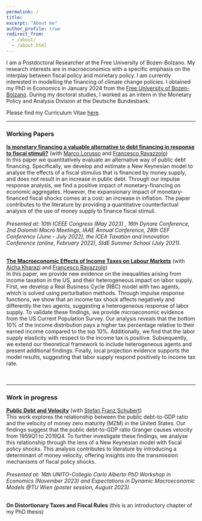 ```yaml
---
permalink: /
title: 
excerpt: "About me"
author_profile: true
redirect_from: 
  - /about/
  - /about.html
---
```


I am a Postdoctoral Researcher at the Free University of Bozen-Bolzano. My research interests are in macroeconomics with a specific emphasis on the interplay between fiscal policy and monetary policy. I am currently interested in modelling the financing of climate change policies. I obtained my PhD in Economics in January 2024 from the [Free University of Bozen-Bolzano](https://www.unibz.it/en/). During my doctoral studies, I worked as an intern in the Monetary Policy and Analysis Division at the Deutsche Bundesbank.

Please find my Curriculum Vitae [here](https://claudroiu.github.io/files/CV_ClaudiaUdroiu.pdf).

____________
### Working Papers

[**Is monetary financing a valuable alternative to debt financing in response to fiscal stimuli?**](https://github.com/claudroiu/claudroiu.github.io/blob/master/files/Paper_LRU.pdf) (with [Marco Lorusso](https://www.ncl.ac.uk/business/people/profile/marcolorusso.html) and [Francesco Ravazzolo](http://www.francescoravazzolo.com/)) <br>
In this paper we quantitatively evaluate an alternative way of public debt financing. Specifically, we develop and estimate a New Keynesian model to analyse the effects of a fiscal stimulus that is financed by money supply, and does not result in an increase in public debt. Through our impulse response analysis, we find a positive impact of monetary-financing on economic aggregates. However, the expansionary impact of monetary-financed fiscal shocks comes at a cost: an increase in inflation. The paper contributes to the literature by providing a quantitative counterfactual analysis of the use of money supply to finance fiscal stimuli. <br>
<br />
_Presented at: 10th ICEEE Congress (May 2023) , 16th Dynare Conference, 2nd Dolomiti Macro Meetings, IAAE Annual Conference, 28th CEF Conference (June - July 2022), the ICEA Taxation and Innovation Conference (online, February 2022), SIdE Summer School (July 2021)._
<br />
<br />

[**The Macroeconomic Effects of Income Taxes on Labour Markets**](https://github.com/claudroiu/claudroiu.github.io/blob/master/files/IncomeTaxes_Kharazi_Ravazzolo_Udroiu.pdf) (with [Aicha Kharazi](https://sites.google.com/view/aichakharazi/home) and [Francesco Ravazzolo](http://www.francescoravazzolo.com/)) <br>
In this paper, we provide new evidence on the inequalities arising from income taxation in the US, and their heterogeneous impact on labor supply. First, we develop a Real Business Cycle (RBC) model with two agents, which  is solved using perturbation methods. Through impulse response functions, we show that an income tax shock affects negatively and differently the two agents, suggesting a heterogeneous response of labor supply. To validate these findings, we provide microeconomic evidence from the US Current Population Survey. Our analysis reveals that the bottom 10\% of the income distribution pays a higher tax percentage relative to their earned income compared to the top 10\%. Additionally, we find that the labor supply elasticity with respect to the income tax is positive. Subsequently, we extend our theoretical framework to include heterogeneous agents and present additional findings. Finally, local projection evidence supports the model results, suggesting that labor supply respond positively to income tax rate. <br>
<br />
<br />
________________________________________________________________
### Work in progress

[**Public Debt and Velocity**](https://github.com/claudroiu/claudroiu.github.io/blob/master/files/Public_debt_and_velocity.pdf) (with [Stefan Franz Schubert](https://www.unibz.it/it/faculties/economics-management/academic-staff/person/8367-stefan-franz-schubert)) <br>
This work explores the relationship between the public debt-to-GDP ratio and the velocity of money zero maturity (MZM) in the United States. Our findings suggest that the public debt-to-GDP ratio Granger causes velocity from 1959Q1 to 2019Q4. To further investigate these findings, we analyse this relationship through the lens of a New Keynesian model with fiscal policy shocks. This analysis contributes to literature by introducing a determinant of money velocity, offering insights into the transmission mechanisms of fiscal policy shocks. <br>
<br />
_Presented at: 16th UNITO-Collegio Carlo Alberto PhD Workshop in Economics (November 2023) and Expectations in Dynamic Macroeconomic Models @TU Wien (poster session, August 2023)._
<br />
<br />

**On Distortionary Taxes and Fiscal Rules** (this is an introductory chapter of my PhD thesis)
